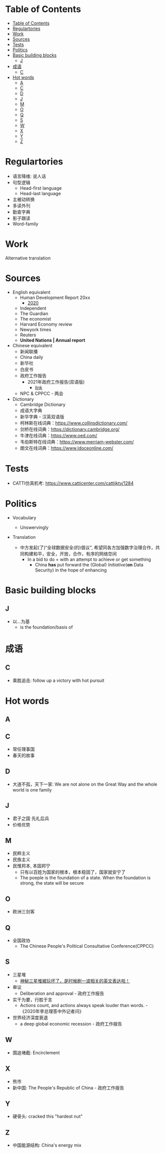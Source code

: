 # Table of Contents
- [Table of Contents](#table-of-contents)
- [Regulartories](#regulartories)
- [Work](#work)
- [Sources](#sources)
- [Tests](#tests)
- [Politics](#politics)
- [Basic building blocks](#basic-building-blocks)
  - [J](#j)
- [成语](#成语)
  - [C](#c)
- [Hot words](#hot-words)
  - [A](#a)
  - [C](#c-1)
  - [D](#d)
  - [J](#j-1)
  - [M](#m)
  - [O](#o)
  - [Q](#q)
  - [S](#s)
  - [W](#w)
  - [X](#x)
  - [Y](#y)
  - [Z](#z)


# Regulartories
- 语言降维: 说人话
- 句型逻辑
  - Head-first language
  - Head-last language
- 主被动转换
- 多读外刊
- 勤查字典
- 影子跟读
- Word-family
# Work
Alternative translation



# Sources
- English equivalent
  - Human Development Report 20xx
    - [2020](http://hdr.undp.org/en/2020-report#:~:text=The%202020%20Human%20Development%20Report%20%28HDR%29%20doubles%20down,has%20become%20a%20dominant%20force%20shaping%20the%20planet.)
  - Independent
  - The Guardian
  - The economist
  - Harvard Economy review
  - Newyork times
  - Reuters
  - **United Nations | Annual report**
- Chinese equivalent
  - 新闻联播
  - China daily
  - 新华社
  - 白皮书
  - 政府工作报告
    - 2021年政府工作报告(双语版)
      - [link](https://drive.google.com/file/d/1ibZw5F4Bq7HJFUK5CtR0Qr8B2N-kcpnJ/view?usp=sharing)
  - NPC & CPPCC - 两会
- Dictionary
  - Cambridge Dictionary
  - 成语大字典
  - 新华字典 - 汉英双语版
  - 柯林斯在线词典：https://www.collinsdictionary.com/ 
  - 剑桥在线词典：https://dictionary.cambridge.org/ 
  - 牛津在线词典：https://www.oed.com/ 
  - 韦伯斯特在线词典：https://www.merriam-webster.com/ 
  - 朗文在线词典：https://www.ldoceonline.com/
# Tests
- CATTI仿真机考: https://www.catticenter.com/cattijkty/1284

# Politics
- Vocabulary
  - Unswervingly

- Translation
  - 中方发起(了)“全球数据安全(的)倡议", 希望同各方加强数字治理合作，共同构建和平，安全，开放，合作，有序的网络空间
    - In a bid to do = with an attempt to achieve or get something
      - China **has** put forward the (Global) *Initiative*(**on** Data Security) in the hope of enhancing

# Basic building blocks
## J
- 以...为基
  - is the foundation/basis of

# 成语
## C
- 乘胜追击: follow up a victory with hot pursuit

# Hot words
## A

## C
- 常任理事国
- 春天的故事

## D
- 大道不孤，天下一家: We are not alone on the Great Way and the whole world is one family
## J
- 君子之国 先礼后兵
- 价格优势
## M
- 民粹主义
- 民族主义
- 民惟邦本, 本固邦宁
  - 只有以百姓为国家的根本，根本稳固了，国家就安宁了
  - The poeple is the foundation of a state. When the foundation is strong, the state will be secure
## O
- 欧洲三剑客

## Q
- 全国政协
  - The Chinese People's Political Consultative Conference(CPPCC)
## S
- 三星堆
  - [神秘三星堆被玩坏了，是时候刷一波相关的英文表达啦！](https://zhuanlan.zhihu.com/p/359793996)
- 审议
  - Deliberation and approval - 政府工作报告
- 实干为要，行胜于言 
  - Actions count, and actions always speak louder than words. - 《2020年李总理答中外记者问》
- 世界经济深度衰退
  - a deep global economic recession - 政府工作报告
## W
- 围追堵截: Encirclement
## X
- 熊市
- 新中国: The People's Republic of China - 政府工作报告
## Y
- 硬骨头: cracked this "hardest nut"
## Z
- 中国能源结构: China's energy mix
